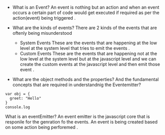 * What is an Event?
  An event is nothing but an action and when an event occurs a certain part of code would get executed if required as per the action(event) being triggered .

* What are the kinds of events?
  There are 2 kinds of the events that are oftenly being misunderstood
  - System Events
     These are the events that are happening at the low level at the system level that tries to emit the events .
  - Custom Events
     These are the events that are happening not at the low level at the system level but at the javascript level and we can create the custom events at the javascript level and then emit those event .
* What are the object methods and the properties? And the fundamental concepts that are required in understandnig the Eventemitter?
```
var obj = {
  greet: "Hello"  
}
console.log
```
What is an eventEmitter?
  An event emitter is the javascript core that is responile for the genration fo the events. 
  An event is being created based on some action being perforemed .
